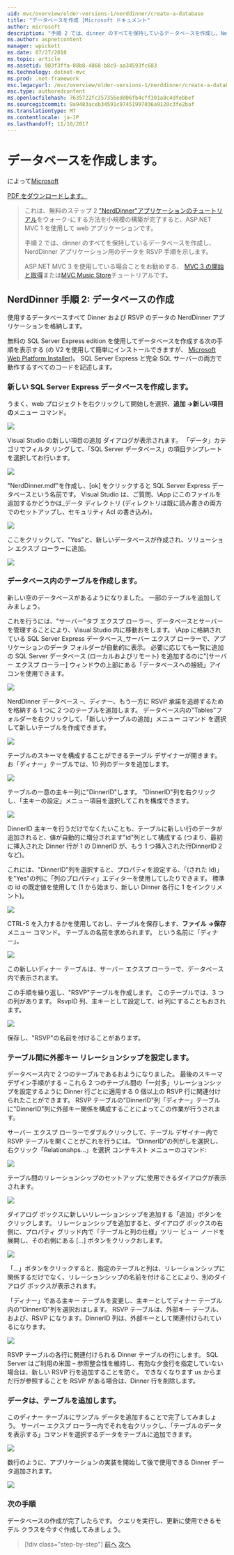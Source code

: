 ```yaml
---
uid: mvc/overview/older-versions-1/nerddinner/create-a-database
title: "データベースを作成 |Microsoft ドキュメント"
author: microsoft
description: "手順 2 では、dinner のすべてを保持しているデータベースを作成し、NerdDinner アプリケーション用のデータを RSVP 手順を示します。"
ms.author: aspnetcontent
manager: wpickett
ms.date: 07/27/2010
ms.topic: article
ms.assetid: 983f3ffa-08b8-4868-b8c9-aa34593fc683
ms.technology: dotnet-mvc
ms.prod: .net-framework
msc.legacyurl: /mvc/overview/older-versions-1/nerddinner/create-a-database
msc.type: authoredcontent
ms.openlocfilehash: 7635722fc357356edd06fb4cff301a8c4dfebbef
ms.sourcegitcommit: 9a9483aceb34591c97451997036a9120c3fe2baf
ms.translationtype: MT
ms.contentlocale: ja-JP
ms.lasthandoff: 11/10/2017
---
```

<a name="create-a-database"></a>データベースを作成します。
====================
によって[Microsoft](https://github.com/microsoft)

[PDF をダウンロードします。](http://aspnetmvcbook.s3.amazonaws.com/aspnetmvc-nerdinner_v1.pdf)

> これは、無料のステップ 2 ["NerdDinner"アプリケーションのチュートリアル](introducing-the-nerddinner-tutorial.md)をウォーク-にする方法を小規模の構築が完了すると、ASP.NET MVC 1 を使用して web アプリケーションです。
> 
> 手順 2 では、dinner のすべてを保持しているデータベースを作成し、NerdDinner アプリケーション用のデータを RSVP 手順を示します。
> 
> ASP.NET MVC 3 を使用している場合ことをお勧めする、 [MVC 3 の開始と取得](../../older-versions/getting-started-with-aspnet-mvc3/cs/intro-to-aspnet-mvc-3.md)または[MVC Music Store](../../older-versions/mvc-music-store/mvc-music-store-part-1.md)チュートリアルです。


## <a name="nerddinner-step-2-creating-the-database"></a>NerdDinner 手順 2: データベースの作成

使用するデータベースすべて Dinner および RSVP のデータの NerdDinner アプリケーションを格納します。

無料の SQL Server Express edition を使用してデータベースを作成する次の手順を表示する (の V2 を使用して簡単にインストールできますが、 [Microsoft Web Platform Installer](https://www.microsoft.com/web/downloads/platform.aspx))。 SQL Server Express と完全 SQL サーバーの両方で動作するすべてのコードを記述します。

### <a name="creating-a-new-sql-server-express-database"></a>新しい SQL Server Express データベースを作成します。

うまく、web プロジェクトを右クリックして開始しを選択、**追加 -&gt;新しい項目の**メニュー コマンド。

![](create-a-database/_static/image1.png)

Visual Studio の新しい項目の追加 ダイアログが表示されます。 「データ」カテゴリでフィルタ リングして、「SQL Server データベース」の項目テンプレートを選択してお行います。

![](create-a-database/_static/image2.png)

"NerdDinner.mdf"を作成し、[ok] をクリックすると SQL Server Express データベースという名前です。 Visual Studio は、ご質問、\App にこのファイルを追加するかどうかは\_データ ディレクトリ (ディレクトリは既に読み書きの両方でのセットアップし、セキュリティ Acl の書き込み)。

![](create-a-database/_static/image3.png)

ここをクリックして、"Yes"と、新しいデータベースが作成され、ソリューション エクスプ ローラーに追加。

![](create-a-database/_static/image4.png)

### <a name="creating-tables-within-our-database"></a>データベース内のテーブルを作成します。

新しい空のデータベースがあるようになりました。 一部のテーブルを追加してみましょう。

これを行うには、"サーバー"タブ エクスプ ローラー、データベースとサーバーを管理することにより、Visual Studio 内に移動おをします。 \App に格納されている SQL Server Express データベース\_サーバー エクスプ ローラーで、アプリケーションのデータ フォルダーが自動的に表示。 必要に応じても一覧に追加の SQL Server データベース (ローカルおよびリモート) を追加するのに"[サーバー エクスプ ローラー] ウィンドウの上部にある「データベースへの接続」アイコンを使用できます。

![](create-a-database/_static/image5.png)

NerdDinner データベース –、ディナー、もう一方に RSVP 承諾を追跡するためを格納する 1 つに 2 つのテーブルを追加します。 データベース内の"Tables"フォルダーを右クリックして、「新しいテーブルの追加」メニュー コマンド を選択して新しいテーブルを作成できます。

![](create-a-database/_static/image6.png)

テーブルのスキーマを構成することができるテーブル デザイナーが開きます。 お「ディナー」テーブルでは、10 列のデータを追加します。

![](create-a-database/_static/image7.png)

テーブルの一意の主キー列に"DinnerID"します。 "DinnerID"列を右クリックし、「主キーの設定」メニュー項目を選択してこれを構成できます。

![](create-a-database/_static/image8.png)

DinnerID 主キーを行うだけでなくたいことも、テーブルに新しい行のデータが追加されると、値が自動的に増分されます"id"列として構成する (つまり、最初に挿入された Dinner 行が 1 の DinnerID が、もう 1 つ挿入された行DinnerID 2 など)。

これには、"DinnerID"列を選択すると、プロパティを設定する、「(された Id)」を"Yes"の列に「列のプロパティ」エディターを使用してしたりできます。 標準の id の既定値を使用して (1 から始まり、新しい Dinner 各行に 1 をインクリメント)。

![](create-a-database/_static/image9.png)

CTRL-S を入力するかを使用しておし、テーブルを保存します、**ファイル -&gt;保存**メニュー コマンド。 テーブルの名前を求められます。 という名前に「ディナー」。

![](create-a-database/_static/image10.png)

この新しいディナー テーブルは、サーバー エクスプ ローラーで、データベース内で表示されます。

この手順を繰り返し、"RSVP"テーブルを作成します。 このテーブルでは、3 つの列があります。 RsvpID 列、主キーとして設定して、id 列にすることもおされます。

![](create-a-database/_static/image11.png)

保存し、"RSVP"の名前を付けることがあります。

### <a name="setting-up-a-foreign-key-relationship-between-tables"></a>テーブル間に外部キー リレーションシップを設定します。

データベース内で 2 つのテーブルであるおようになりました。 最後のスキーマ デザイン手順がする – これら 2 つのテーブル間の「一対多」リレーションシップを設定するように Dinner 行ごとに適用する 0 個以上の RSVP 行に関連付けられたことができます。 RSVP テーブルの"DinnerID"列「ディナー」テーブルに"DinnerID"列に外部キー関係を構成することによってこの作業が行うされます。

サーバー エクスプ ローラーでダブルクリックして、テーブル デザイナー内で RSVP テーブルを開くことがこれを行うには。 "DinnerID"の列がしを選択し、右クリック「Relationshps…」を選択 コンテキスト メニューのコマンド:

![](create-a-database/_static/image12.png)

テーブル間のリレーションシップのセットアップに使用できるダイアログが表示されます。

![](create-a-database/_static/image13.png)

ダイアログ ボックスに新しいリレーションシップを追加する「追加」ボタンをクリックします。 リレーションシップを追加すると、ダイアログ ボックスの右側に、プロパティ グリッド内で「テーブルと列の仕様」ツリー ビュー ノードを展開し、その右側にある [...] ボタンをクリックおします。

![](create-a-database/_static/image14.png)

「...」ボタンをクリックすると、指定のテーブルと列は、リレーションシップに関係するだけでなく、リレーションシップの名前を付けることにより、別のダイアログ ボックスが表示されます。

「ディナー」である主キー テーブルを変更し、主キーとしてディナー テーブル内の"DinnerID"列を選択おはします。 RSVP テーブルは、外部キー テーブル、および、RSVP になります。DinnerID 列は、外部キーとして関連付けられているになります。

![](create-a-database/_static/image15.png)

RSVP テーブルの各行に関連付けられる Dinner テーブルの行にします。 SQL Server はご利用の米国 – 参照整合性を維持し、有効な夕食行を指定していない場合は、新しい RSVP 行を追加することを防ぐ。 できなくなります us からまだ行が参照することを RSVP がある場合は、Dinner 行を削除します。

### <a name="adding-data-to-our-tables"></a>データは、テーブルを追加します。

このディナー テーブルにサンプル データを追加することで完了してみましょう。 サーバー エクスプ ローラー内でそれを右クリックし、「テーブルのデータを表示する」コマンドを選択するデータをテーブルに追加できます。

![](create-a-database/_static/image16.png)

数行のように、アプリケーションの実装を開始して後で使用できる Dinner データ追加されます。

![](create-a-database/_static/image17.png)

### <a name="next-step"></a>次の手順

データベースの作成が完了したらです。 クエリを実行し、更新に使用できるモデル クラスを今すぐ作成してみましょう。

>[!div class="step-by-step"]
[前へ](create-a-new-aspnet-mvc-project.md)
[次へ](build-a-model-with-business-rule-validations.md)
